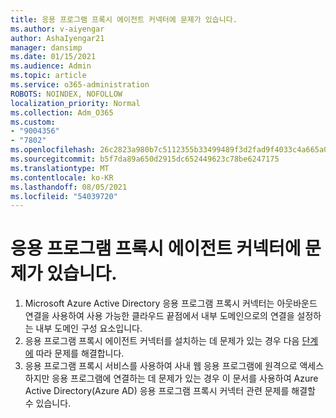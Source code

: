 ```yaml
---
title: 응용 프로그램 프록시 에이전트 커넥터에 문제가 있습니다.
ms.author: v-aiyengar
author: AshaIyengar21
manager: dansimp
ms.date: 01/15/2021
ms.audience: Admin
ms.topic: article
ms.service: o365-administration
ROBOTS: NOINDEX, NOFOLLOW
localization_priority: Normal
ms.collection: Adm_O365
ms.custom:
- "9004356"
- "7802"
ms.openlocfilehash: 26c2823a980b7c5112355b33499489f3d2fad9f4033c4a665a0e423a80ef85c6
ms.sourcegitcommit: b5f7da89a650d2915dc652449623c78be6247175
ms.translationtype: MT
ms.contentlocale: ko-KR
ms.lasthandoff: 08/05/2021
ms.locfileid: "54039720"
---
```

# <a name="im-having-a-problem-with-the-application-proxy-agent-connector"></a>응용 프로그램 프록시 에이전트 커넥터에 문제가 있습니다.

1. Microsoft Azure Active Directory 응용 프로그램 프록시 커넥터는 아웃바운드 연결을 사용하여 사용 가능한 클라우드 끝점에서 내부 도메인으로의 연결을 설정하는 내부 도메인 구성 요소입니다.
1. 응용 프로그램 프록시 에이전트 커넥터를 설치하는 데 문제가 있는 경우 다음 [단계에](https://docs.microsoft.com/azure/active-directory/application-proxy-connector-installation-problem/?WT.mc_id=UI_AAD_Enterprise_Apps_Support_L2_Overview) 따라 문제를 해결합니다.
1. 응용 프로그램 프록시 서비스를 사용하여 사내 웹 응용 프로그램에 원격으로 액세스하지만 응용 프로그램에 연결하는 데 [](https://docs.microsoft.com/azure/active-directory/manage-apps/application-proxy-debug-connectors) 문제가 있는 경우 이 문서를 사용하여 Azure Active Directory(Azure AD) 응용 프로그램 프록시 커넥터 관련 문제를 해결할 수 있습니다.